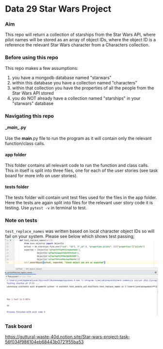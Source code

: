# Data 29 Star Wars Project


### Aim
This repo will return a collection of starships from the Star Wars API, where pilot names will be stored as an array
of object IDs, where the object ID is a reference the relevant Star Wars character from a Characters collection.

### Before using this repo
This repo makes a few assumptions:
1. you have a mongodb database named "starwars"
2. within this database you have a collection named "characters"
3. within that collection you have the properties of all the people from the Star Wars API stored
4. you do NOT already have a collection named "starships" in your "starwars" database

### Navigating this repo
#### \__main\__.py
Use the __main__.py file to run the program as it will contain only the relevant function/class calls. 

#### app folder
This folder contains all relevant code to run the function and class calls. This in itself is split into three files,
one for each of the user stories (see task board for more info on user stories).

#### tests folder
The tests folder will contain unit test files used for the files in the app folder. Here the tests are again split
into files for the relevant user story code it is testing. Use ```pytest -v``` in terminal to test.

### Note on tests
`test_replace_names` was written based on local character object IDs so will fail on your system. Please see below
which shows test passing;
![img.png](img.png)

### Task board
https://guttural-waste-40d.notion.site/Star-wars-project-task-56f034f986104eb68443b0721f55ba53
